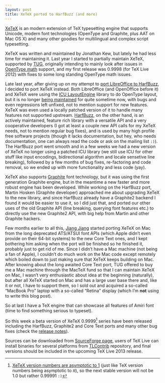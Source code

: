 ```yaml
---
layout: post
title: XeTeX ported to HarfBuzz (and more)
---
```

[XeTeX](http://en.wikipedia.org/wiki/XeTeX) is an modern extension of TeX typesetting engine that supports Unicode, modern font technologies (OpenType and Graphite, plus AAT on Mac OS X) and many other goodies for multilingual and complex script typesetting.

XeTeX was written and maintained by Jonathan Kew, but lately he had less time for maintaining it. Last year I started to partially maintain XeTeX, supported by [TUG](http://tug.org), originally intending to mainly look after issues in [OpenType math](http://en.wikipedia.org/wiki/Category:Mathematical_OpenType_typefaces) support, and my first release was 0.9998 (for TeX Live 2012) with fixes to some long standing OpenType math issues.

Late last year, after giving up on my attempt to [port LibreOffice to HarfBuzz](http://lists.freedesktop.org/archives/libreoffice/2012-October/040350.html), I decided to port XeTeX instead. Both LibreOffice (and OpenOffice before it) and XeTeX were using the [ICU LayoutEngine](http://userguide.icu-project.org/layoutengine) library to do OpenType layout, but it is no longer [being maintained](http://bugs.icu-project.org/trac/ticket/9553#comment:1) for quite sometime now, with bugs and even regressions left unfixed, not to mention support for new features. XeTeX was even used a locally patched version of it to handle many features not supported upstream. [HarfBuzz](http://harfbuzz.org), on the other hand, is an actively maintained, feature rich library with a versatile API and a very cooperative developers (I got at least a couple new API calls for my XeTeX needs, not to mention regular bug fixes), and is used by many high profile free software projects (though it lacks documentation, but hey, who needs documentation, one can always read the code or ask on the mailing list `:)`). The HarfBuzz port went smooth and in a few weeks we had a new version of XeTeX no longer using a patched ICU library (we still use ICU for other stuff like input encodings, bidirectional algorithm and locale sensetive line breaking), followed by a few months of bug fixes, re-factoring and code removal, so we ended up with more functionality and less code (yay).

XeTeX also supports [Graphite](http://scripts.sil.org/cms/scripts/page.php?site_id=projects&item_id=graphite_about) font technology, but it was using the first generation Graphite engine, but in the meantime a new faster and more robust engine has been developed. While working on the HarfBuzz port, Martin Hosken (Graphite developer) approached me about upgrading XeTeX to the new library, and since HarfBuzz already have a Graphite2 backend I found it would be easier to use it, so I did just that, and ported our other uses of the old Graphite API (line breaking, querying font features etc.) to directly use the new Graphite2 API, with big help from Martin and other Graphite hackers.

Few months earlier to all this, [Jiang Jiang](http://jjgod.org/) started porting XeTeX on Mac from the long deprecated ATS/ATSUI font APIs (which Apple didn’t even provide on their 64-bit systems) to the new Core Text ones, and I kept bothering him asking when the port will be finished so he finished it, probably just to get rid of me. Since I didn’t have a Mac machine (not being a fan of Apple), I couldn’t do much work on the Mac code except remotely which boiled down to just making sure that XeTeX keeps building on Mac. After knowing about the long awaited Core Text port, TUG offered to buy me a Mac machine through the MacTeX fund so that I can maintain XeTeX on Mac, I wasn’t very enthusiastic about idea at the beginning (naturally), but after all XeTeX started on Mac and has a large user base there and, like it or not, I have to support them, so I sold out and acquired a so-called “MacBook Pro” laptop with a so-called “Retina” display (which I’m **not** using to write this blog post).

So at last I have a TeX engine that can showcase all features of Amiri font (time to find something serious to typeset).

So this week a beta version of XeTeX 0.9999[^1] series have been released including the HarfBuzz, Graphite2 and Core Text ports and many other bug fixes (check the [release notes](http://tug.org/pipermail/xetex/2013-March/024118.html)).

Sources can be downloaded from [SourceForge page](https://sourceforge.net/projects/xetex/files/source/), users of TeX Live can install binaries for several platforms from [TLContrib](http://tlcontrib.metatex.org/) repository, and final versions should be included in the upcoming TeX Live 2013 release.

[^1]: [XeTeX version numbers are asymptotic to 1](http://tug.org/pipermail/xetex/2007-March/006057.html) (just like TeX version numbers being asymptotic to *π*), so the next stable version will not be 1.0 but rather 0.99991 `:)`
<!--break-->
